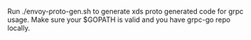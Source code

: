 Run ./envoy-proto-gen.sh to generate xds proto generated code for grpc usage.
Make sure your $GOPATH is valid and you have grpc-go repo locally.
